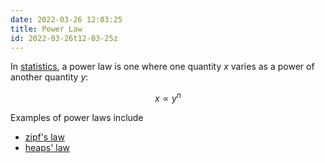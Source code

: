 ```yaml
---
date: 2022-03-26 12:03:25
title: Power Law
id: 2022-03-26t12-03-25z
---
```


In [statistics](./2020-09-14t14-24-41z.md), a power law is one where one
quantity $x$ varies as a power of another quantity $y$:

$$
x \propto y^{n}
$$

Examples of power laws include

- [zipf's law](./2022-03-26t10-24-16z.md)
- [heaps' law](./2022-03-26t10-35-33z.md)
